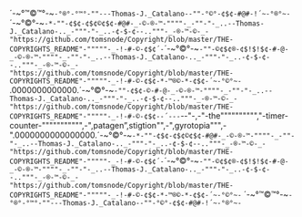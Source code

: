 ´-~°™©™°-~`-°®°-°™°-""---Thomas-J._Catalano--""-°©°-¢$¢-#@#-!´~-°®°~-`
´-~°©°-~`-*-""-¢$¢-¢$¢©¢$¢-#@#-_-©-®-™-""""-_-""-"-_..--Thomas-J._Catalano-.._-"""-"-_..-¢-$-¢--.."""-_-®-™-©-_-"https://github.com/tomsnode/Copyright/blob/master/THE-COPYRIGHTS_README"-"""""-_-!-#-©-¢$¢´-`´-~°©°-~`-""-©¢$¢®-¢$!$!$¢-#-@-_-©-®-™-""""-_-""-"-_..--Thomas-J._Catalano-.._-"""-"-_..-¢-$-¢--.."""-_-®-™-©-_-"https://github.com/tomsnode/Copyright/blob/master/THE-COPYRIGHTS_README"-"""""-_-!-#-©-¢$¢-*-™®©-*-¢$¢-´~-°©°~-`
.0000000000000.´-~°©°-~`-""-¢$¢-©-#-@-_-©-®-™-""""-_-""-"-_..--Thomas-J._Catalano-.._-"""-"-_..-¢-$-¢--.."""-_-®-™-©-_-"https://github.com/tomsnode/Copyright/blob/master/THE-COPYRIGHTS_README"-"""""-_-!-#-©-¢$¢--´---`--"-,-"-the"""""""""","-timer-counter-""""""""""",-",patagen”,stigtion"",-",gyrotopia""",-".0000000000000000.´-~°©°-~`-*-""-¢$¢-¢$¢©¢$¢-#@#-_-©-®-™-""""-_-""-"-_..--Thomas-J._Catalano-.._-"""-"-_..-¢-$-¢--.."""-_-®-™-©-_-"https://github.com/tomsnode/Copyright/blob/master/THE-COPYRIGHTS_README"-"""""-_-!-#-©-¢$¢´-`´-~°©°-~`-""-©¢$¢®-¢$!$!$¢-#-@-_-©-®-™-""""-_-""-"-_..--Thomas-J._Catalano-.._-"""-"-_..-¢-$-¢--.."""-_-®-™-©-_-"https://github.com/tomsnode/Copyright/blob/master/THE-COPYRIGHTS_README"-"""""-_-!-#-©-¢$¢-*-™®©-*-¢$¢-´~-°©°~-`
´-~°™©™°-~`-°®°-°™°-""---Thomas-J._Catalano--""-°©°-¢$¢-#@#-!´~-°®°~-`

